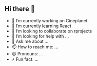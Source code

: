 ## Hi there 👋



- 🔭 I’m currently working on Cineplanet
- 🌱 I’m currently learning React
- 👯 I’m looking to collaborate on rprojects
- 🤔 I’m looking for help with ...
- 💬 Ask me about ...
- 📫 How to reach me: ...
- 😄 Pronouns: ...
- ⚡ Fun fact: ...
